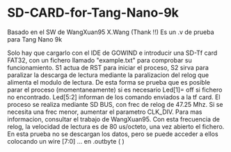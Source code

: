 # SD-CARD-for-Tang-Nano-9k
Basado en el SW de  WangXuan95 X.Wang  (Thank !!) Es un .v de prueba para Tang Nano 9k


Solo hay que cargarlo con el IDE de GOWIND e introducir una SD-Tf card FAT32, con un fichero llamado "example.txt"  para comprobar su funcionamiento.
S1 actua de RST para iniciar el proceso, S2 sirva para paralizar la descarga de lectura mediante la paralizacion
del relog que alimenta el modulo de lectura. De esta forma se prueba que es posible parar el proceso (momentaneamente) si es necesario
Led[1]= off si fichero no encontrado.
Led[5:2] informan de los comando enviados a la tf card.
El proceso se realiza mediante SD BUS, con frec de relog de 47.25 Mhz. Si se necesita una frec menor, aumentar el parametro CLK_DIV.
Para mas informacion, consultar el trabajo de WangXuan95. Con esta frecuencia de relog, la velocidad de lectura es de 80 us/octeto, 
una vez abierto el fichero.
En esta prueba no se descargan los datos, pero se puede acceder a ellos colocando un wire [7:0] ... en .outbyte          (                )

